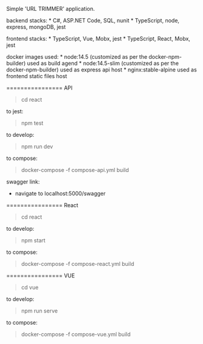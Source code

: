 
Simple 'URL TRIMMER' application.

backend stacks:
	* C#, ASP.NET Code, SQL, nunit
	* TypeScript, node, express, mongoDB, jest

frontend stacks:
	* TypeScript, Vue, Mobx, jest
	* TypeScript, React, Mobx, jest

docker images used:
	* node:14.5 (customized as per the docker-npm-builder)
		used as build agend
	* node:14.5-slim (customized as per the docker-npm-builder)
		used as express api host
	* nginx:stable-alpine
		used as frontend static files host

================
API
 > cd react

to jest:
 > npm test

to develop:
 > npm run dev

to compose:
 > docker-compose -f compose-api.yml build

swagger link:
 - navigate to localhost:5000/swagger

================
React
 > cd react

to develop:
 > npm start

to compose:
 > docker-compose -f compose-react.yml build

================
VUE
 > cd vue

to develop:
 > npm run serve

to compose:
 > docker-compose -f compose-vue.yml build
